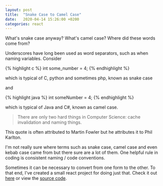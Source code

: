 ```yaml
---
layout: post
title:  "Snake Case to Camel Case"
date:   2020-04-14 15:26:00 +0200
categories: react
---
```

What's snake case anyway? What's camel case? Where did these words come from?

Underscores have long been used as word separators, such as when naming variables. Consider

{% highlight c %}
int some_number = 4;
{% endhighlight %}

which is typical of C, python and sometimes php, known as snake case

and 

{% highlight java %}
int someNumber = 4;
{% endhighlight %}

which is typical of Java and C#, known as camel case.

> There are only two hard things in Computer Science: cache invalidation and naming things.

This quote is often attributed to Martin Fowler but he attributes it to Phil Karlton.

I'm not really sure where terms such as snake case, camel case and even kebab case came from but there sure are a lot of them. One helpful rule in coding is consistent naming / code conventions.

Sometimes it can be necessary to convert from one form to the other. To that end, I've created a small react project for doing just that. Check it out [here](https://wrburnham.github.io/etc/snake-to-camel) or view the [source code](https://github.com/wrburnham/snake-to-camel).
